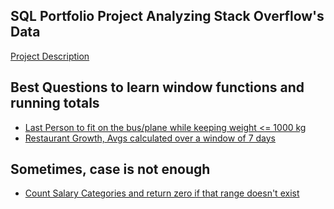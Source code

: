 ## SQL Portfolio Project Analyzing Stack Overflow's Data 
[Project Description](/Portfolio/README.md)


## Best Questions to learn window functions and running totals

- [Last Person to fit on the bus/plane while keeping weight <= 1000 kg](https://leetcode.com/problems/last-person-to-fit-in-the-bus/)
- [Restaurant Growth, Avgs calculated over a window of 7 days](https://leetcode.com/problems/restaurant-growth/description/)


## Sometimes, case is not enough

- [Count Salary Categories and return zero if that range doesn't exist](https://leetcode.com/problems/count-salary-categories/description/)

